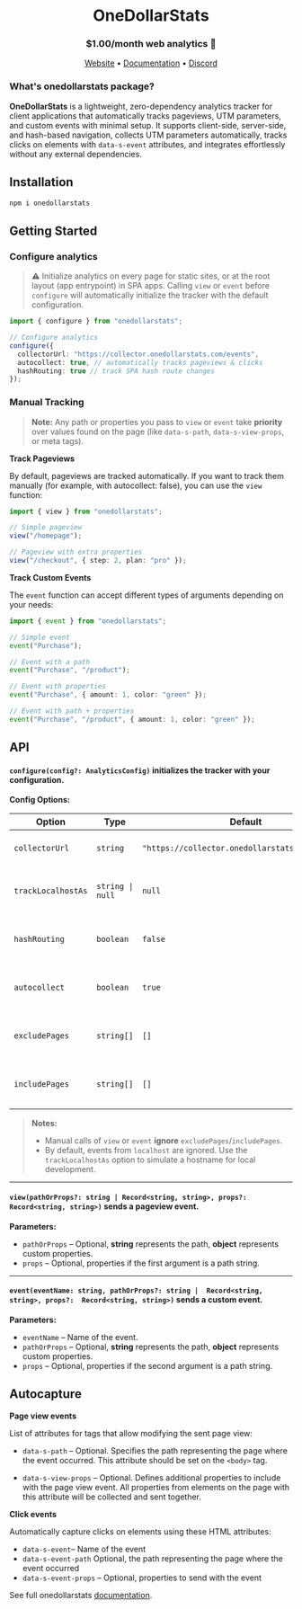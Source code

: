 

<h1 align="center">
  OneDollarStats
</h1>

<div align="center">
  <h3>$1.00/month web analytics 🚀</h3>
  <a href="https://onedollarstats.com">Website</a>  •
  <a href="https://docs.onedollarstats.com/get-started">Documentation</a> •
  <a href="https://discord.gg/55EjXsFUuf">Discord</a>
</div>

### What's onedollarstats package?
**OneDollarStats** is a lightweight, zero-dependency analytics tracker for client applications that automatically tracks pageviews, UTM parameters, and custom events with minimal setup. It supports client-side, server-side, and hash-based navigation, collects UTM parameters automatically, tracks clicks on elements with `data-s-event` attributes, and integrates effortlessly without any external dependencies.

## Installation

```bash
npm i onedollarstats
```

## Getting Started

### Configure analytics

> ⚠️ Initialize analytics on every page for static sites, or at the root layout (app entrypoint) in SPA apps.
> Calling `view` or `event` before `configure` will automatically initialize the tracker with the default configuration.

```ts
import { configure } from "onedollarstats";

// Configure analytics
configure({
  collectorUrl: "https://collector.onedollarstats.com/events",
  autocollect: true, // automatically tracks pageviews & clicks
  hashRouting: true // track SPA hash route changes
});
```

### Manual Tracking

> **Note:** Any path or properties you pass to `view` or `event` take **priority** over values found on the page (like `data-s-path`, `data-s-view-props`, or meta tags).

**Track Pageviews**

By default, pageviews are tracked automatically. If you want to track them manually (for example, with autocollect: false), you can use the `view` function:

```ts
import { view } from "onedollarstats";

// Simple pageview
view("/homepage");

// Pageview with extra properties
view("/checkout", { step: 2, plan: "pro" });
```

**Track Custom Events**

The `event` function can accept different types of arguments depending on your needs:

```ts
import { event } from "onedollarstats";

// Simple event
event("Purchase");

// Event with a path
event("Purchase", "/product");

// Event with properties
event("Purchase", { amount: 1, color: "green" });

// Event with path + properties
event("Purchase", "/product", { amount: 1, color: "green" });
```

## API

#### `configure(config?: AnalyticsConfig)` initializes the tracker with your configuration.

**Config Options:**

| Option             | Type             | Default                                         | Description                                |
| ------------------ | ---------------- | ----------------------------------------------- | ------------------------------------------ |
| `collectorUrl`     | `string`         | `"https://collector.onedollarstats.com/events"` | URL to send analytics events               |
| `trackLocalhostAs` | `string \| null` | `null`                                          | Replace localhost hostname for dev testing |
| `hashRouting`      | `boolean`        | `false`                                         | Track hash route changes as pageviews      |
| `autocollect`      | `boolean`        | `true`                                          | Automatically track pageviews & clicks     |
| `excludePages`     | `string[]`       | `[]`                                            | Pages to ignore for automatic tracking     |
| `includePages`     | `string[]`       | `[]`                                            | Pages to explicitly include for tracking   |

> **Notes:**
>
> - Manual calls of `view` or `event` **ignore** `excludePages`/`includePages`.
> - By default, events from `localhost` are ignored. Use the `trackLocalhostAs` option to simulate a hostname for local development.

---

#### `view(pathOrProps?: string | Record<string, string>, props?:  Record<string, string>)` sends a pageview event.

**Parameters:**

- `pathOrProps` – Optional, **string** represents the path, **object** represents custom properties.
- `props` – Optional, properties if the first argument is a path string.

---

#### `event(eventName: string, pathOrProps?: string |  Record<string, string>, props?:  Record<string, string>)` sends a custom event.

**Parameters:**

- `eventName` – Name of the event.
- `pathOrProps` – Optional, **string** represents the path, **object** represents custom properties.
- `props` – Optional, properties if the second argument is a path string.

## Autocapture
**Page view events**

List of attributes for tags that allow modifying the sent page view:

- `data-s-path` – Optional. Specifies the path representing the page where the event occurred. This attribute should be set on the `<body>` tag.

- `data-s-view-props` – Optional. Defines additional properties to include with the page view event. All properties from elements on the page with this attribute will be collected and sent together.

**Click events**

Automatically capture clicks on elements using these HTML attributes:

- `data-s-event`– Name of the event
- `data-s-event-path` Optional, the path representing the page where the event occurred
- `data-s-event-props` – Optional, properties to send with the event

See full onedollarstats [documentation](https://docs.onedollarstats.com).
